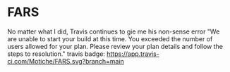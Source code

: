 # FARS
No matter what I did, Travis continues to gie me his non-sense error "We are unable to start your build at this time. You exceeded the number of users allowed for your plan. Please review your plan details and follow the steps to resolution."
travis badge: https://app.travis-ci.com/Motiche/FARS.svg?branch=main
